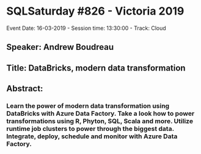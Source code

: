 # SQLSaturday #826 - Victoria 2019
Event Date: 16-03-2019 - Session time: 13:30:00 - Track: Cloud
## Speaker: Andrew Boudreau
## Title: DataBricks, modern data transformation
## Abstract:
### Learn the power of modern data transformation using DataBricks with Azure Data Factory.  Take a look how to power transformations using R, Phyton, SQL, Scala and more.  Utilize runtime job clusters to power through the biggest data.  Integrate, deploy, schedule and monitor with Azure Data Factory.
